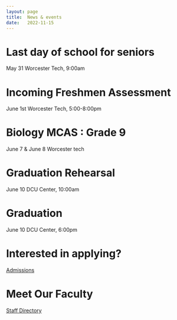 ```yaml
---
layout: page
title:  News & events
date:   2022-11-15
---
```


# Last day of school for seniors
May 31
Worcester Tech, 9:00am


# Incoming Freshmen Assessment
June 1st
Worcester Tech, 5:00-8:00pm

# Biology MCAS : Grade 9
June 7 & June 8 
Worcester tech

# Graduation Rehearsal
June 10
DCU Center, 10:00am

# Graduation
June 10
DCU Center, 6:00pm

# Interested in applying?
[Admissions](https://techhigh.go2cte.com/)

# Meet Our Faculty
[Staff Directory](https://wordpress.techhigh.us/faculty/)




